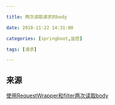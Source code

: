 ```yaml
---

title: 两次读取请求的body

date: 2018-11-22 14:31:00

categories: [springboot,监控]

tags: [请求]

---
```






<!--more-->

## 来源

[使用RequestWrapper和filter两次读取body](http://slackspace.de/articles/log-request-body-with-spring-boot/)
